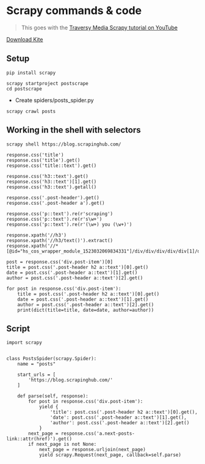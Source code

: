# Scrapy commands & code

> This goes with the [Traversy Media Scrapy tutorial on YouTube](https://youtu.be/ALizgnSFTwQ)

[Download Kite](https://kite.com/download/?utm_medium=referral&utm_source=youtube&utm_campaign=TechGuyWeb&utm_content=scrapy-tutorial)

## Setup

```
pip install scrapy
```

```
scrapy startproject postscrape
cd postscrape
```

- Create spiders/posts_spider.py

```
scrapy crawl posts
```

## Working in the shell with selectors
```
scrapy shell https://blog.scrapinghub.com/
```

```
response.css('title')
response.css('title').get()
response.css('title::text').get()

response.css('h3::text').get()
response.css('h3::text')[1].get()
response.css('h3::text').getall()

response.css('.post-header').get()
response.css('.post-header a').get()

response.css('p::text').re(r'scraping')
response.css('p::text').re(r's\w+')
response.css('p::text').re(r'(\w+) you (\w+)')

response.xpath('//h3')
response.xpath('//h3/text()').extract()
response.xpath('//*[@id="hs_cos_wrapper_module_1523032069834331"]/div/div/div/div/div[1]/div[2]/div[2]/div/span[2]/a/text()').getall()
```

```
post = response.css('div.post-item')[0]
title = post.css('.post-header h2 a::text')[0].get()
date = post.css('.post-header a::text')[1].get() 
author = post.css('.post-header a::text')[2].get() 

for post in response.css('div.post-item'):
	title = post.css('.post-header h2 a::text')[0].get()
	date = post.css('.post-header a::text')[1].get() 
	author = post.css('.post-header a::text')[2].get() 
	print(dict(title=title, date=date, author=author))

```
## Script
```
import scrapy


class PostsSpider(scrapy.Spider):
    name = "posts"

    start_urls = [
        'https://blog.scrapinghub.com/'
    ]

    def parse(self, response):
        for post in response.css('div.post-item'):
            yield {
                'title': post.css('.post-header h2 a::text')[0].get(),
                'date': post.css('.post-header a::text')[1].get(),
                'author': post.css('.post-header a::text')[2].get()
            }
        next_page = response.css('a.next-posts-link::attr(href)').get()
        if next_page is not None:
            next_page = response.urljoin(next_page)
            yield scrapy.Request(next_page, callback=self.parse)
```
